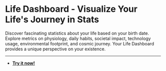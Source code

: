 # Life Dashboard - Visualize Your Life's Journey in Stats

Discover fascinating statistics about your life based on your birth date. Explore metrics on physiology, daily habits, societal impact, technology usage, environmental footprint, and cosmic journey. Your Life Dashboard provides a unique perspective on your existence.

---

* **[Try it now!](https://pirillo.com/arcade/life-dashboard.html)**
